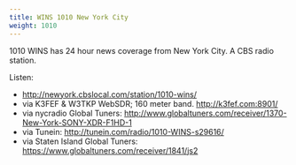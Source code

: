 ```yaml
---
title: WINS 1010 New York City
weight: 1010
---
```

1010 WINS has 24 hour news coverage from New York City.
A CBS radio station.

<!--more-->

Listen:

* http://newyork.cbslocal.com/station/1010-wins/
* via K3FEF & W3TKP WebSDR; 160 meter band. http://k3fef.com:8901/
* via nycradio Global Tuners: http://www.globaltuners.com/receiver/1370-New-York-SONY-XDR-F1HD-1
* via Tunein: http://tunein.com/radio/1010-WINS-s29616/
* via Staten Island Global Tuners: https://www.globaltuners.com/receiver/1841/js2

